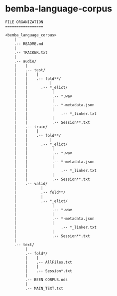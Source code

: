 # bemba-language-corpus
	
	
	FILE ORGANIZATION
	=================
	
	<bemba_language_corpus>
		|
		.-- README.md
		|
		.-- TRACKER.txt
		|
		.-- audio/
		|    |
		|    .-- test/	
		|    |    |
		|    |    .-- fold**/
		|    |	        |
		|    |    	.-- *_elict/
		|    |    		 |
		|    |  		 .-- *.wav
		|    |  		 |
		|    |  		 .-- *-metadata.json
		|    |  		 |
		|    |  	      	 .-- *_linker.txt
		|    |  		 |
		|    |  		 .-- Session**.txt
		|    .-- train/	
		|    |    |
		|    |    .-- fold**/
		|    |	        |
		|    |    	.-- *_elict/
		|    |    		 |
		|    |  		 .-- *.wav
		|    |  		 |
		|    |  		 .-- *-metadata.json
		|    |  		 |
		|    |  	      	 .-- *_linker.txt
		|    |  		 |
		|    |  		 .-- Session**.txt
		|    .-- valid/	
		|    	    |
		|    	    .-- fold**/
		|	        |
		|        	.-- *_elict/
		|        		 |
		|    	  		 .-- *.wav
		|    	  		 |
		|    	  		 .-- *-metadata.json
		|    	  		 |
		|    	  	      	 .-- *_linker.txt
		|    	  		 |
		|    	  		 .-- Session**.txt
		|        
		.-- text/
		     |
		     .-- fold*/
		     |    |
		     |    .-- AllFiles.txt
		     |    |
		     |    .-- Session*.txt
		     | 
		     .-- BEEN CORPUS.ods
		     |    
		     .-- MAIN_TEXT.txt
		

